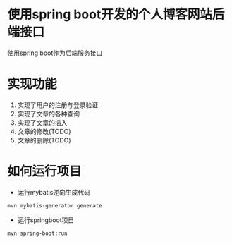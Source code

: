 # 使用spring boot开发的个人博客网站后端接口
使用spring boot作为后端服务接口

# 实现功能
1. 实现了用户的注册与登录验证
2. 实现了文章的各种查询
3. 实现了文章的插入
4. 文章的修改(TODO)
5. 文章的删除(TODO)

# 如何运行项目
- 运行mybatis逆向生成代码
```bash
mvn mybatis-generator:generate
```

- 运行springboot项目
```bash
mvn spring-boot:run
```